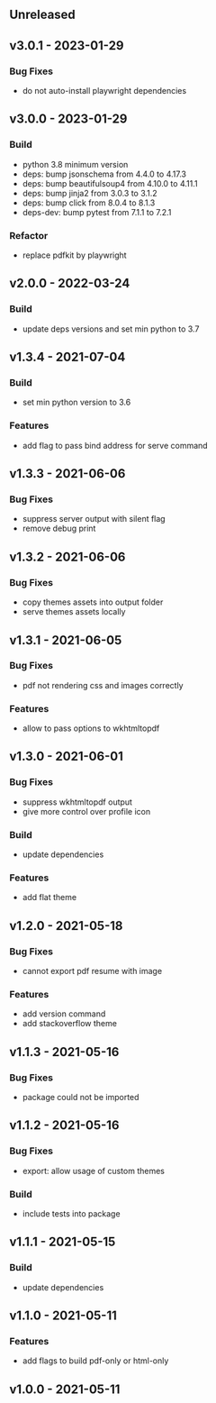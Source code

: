 ## Unreleased


## v3.0.1 - 2023-01-29

### Bug Fixes

- do not auto-install playwright dependencies


## v3.0.0 - 2023-01-29

### Build

- python 3.8 minimum version
- deps: bump jsonschema from 4.4.0 to 4.17.3
- deps: bump beautifulsoup4 from 4.10.0 to 4.11.1
- deps: bump jinja2 from 3.0.3 to 3.1.2
- deps: bump click from 8.0.4 to 8.1.3
- deps-dev: bump pytest from 7.1.1 to 7.2.1

### Refactor

- replace pdfkit by playwright


## v2.0.0 - 2022-03-24

### Build

- update deps versions and set min python to 3.7


## v1.3.4 - 2021-07-04

### Build

- set min python version to 3.6

### Features

- add flag to pass bind address for serve command


## v1.3.3 - 2021-06-06

### Bug Fixes

- suppress server output with silent flag
- remove debug print


## v1.3.2 - 2021-06-06

### Bug Fixes

- copy themes assets into output folder
- serve themes assets locally


## v1.3.1 - 2021-06-05

### Bug Fixes

- pdf not rendering css and images correctly

### Features

- allow to pass options to wkhtmltopdf


## v1.3.0 - 2021-06-01

### Bug Fixes

- suppress wkhtmltopdf output
- give more control over profile icon

### Build

- update dependencies

### Features

- add flat theme


## v1.2.0 - 2021-05-18

### Bug Fixes

- cannot export pdf resume with image

### Features

- add version command
- add stackoverflow theme


## v1.1.3 - 2021-05-16

### Bug Fixes

- package could not be imported


## v1.1.2 - 2021-05-16

### Bug Fixes

- export: allow usage of custom themes

### Build

- include tests into package


## v1.1.1 - 2021-05-15

### Build

- update dependencies


## v1.1.0 - 2021-05-11

### Features

- add flags to build pdf-only or html-only


## v1.0.0 - 2021-05-11


